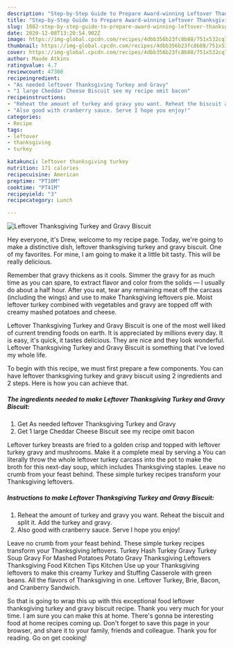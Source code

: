 ```yaml
---
description: "Step-by-Step Guide to Prepare Award-winning Leftover Thanksgiving Turkey and Gravy Biscuit"
title: "Step-by-Step Guide to Prepare Award-winning Leftover Thanksgiving Turkey and Gravy Biscuit"
slug: 1082-step-by-step-guide-to-prepare-award-winning-leftover-thanksgiving-turkey-and-gravy-biscuit
date: 2020-12-08T13:20:54.902Z
image: https://img-global.cpcdn.com/recipes/4dbb356b23fc8b88/751x532cq70/leftover-thanksgiving-turkey-and-gravy-biscuit-recipe-main-photo.jpg
thumbnail: https://img-global.cpcdn.com/recipes/4dbb356b23fc8b88/751x532cq70/leftover-thanksgiving-turkey-and-gravy-biscuit-recipe-main-photo.jpg
cover: https://img-global.cpcdn.com/recipes/4dbb356b23fc8b88/751x532cq70/leftover-thanksgiving-turkey-and-gravy-biscuit-recipe-main-photo.jpg
author: Maude Atkins
ratingvalue: 4.7
reviewcount: 47300
recipeingredient:
- "As needed leftover Thanksgiving Turkey and Gravy"
- "1 large Cheddar Cheese Biscuit see my recipe omit bacon"
recipeinstructions:
- "Reheat the amount of turkey and gravy you want. Reheat the biscuit and split it. Add the turkey and gravy."
- "Also good with cranberry sauce. Serve I hope you enjoy!"
categories:
- Recipe
tags:
- leftover
- thanksgiving
- turkey

katakunci: leftover thanksgiving turkey 
nutrition: 171 calories
recipecuisine: American
preptime: "PT10M"
cooktime: "PT41M"
recipeyield: "3"
recipecategory: Lunch

---
```



![Leftover Thanksgiving Turkey and Gravy Biscuit](https://img-global.cpcdn.com/recipes/4dbb356b23fc8b88/751x532cq70/leftover-thanksgiving-turkey-and-gravy-biscuit-recipe-main-photo.jpg)

Hey everyone, it's Drew, welcome to my recipe page. Today, we're going to make a distinctive dish, leftover thanksgiving turkey and gravy biscuit. One of my favorites. For mine, I am going to make it a little bit tasty. This will be really delicious.

Remember that gravy thickens as it cools. Simmer the gravy for as much time as you can spare, to extract flavor and color from the solids — I usually do about a half hour. After you eat, tear any remaining meat off the carcass (including the wings) and use to make Thanksgiving leftovers pie. Moist leftover turkey combined with vegetables and gravy are topped off with creamy mashed potatoes and cheese.

Leftover Thanksgiving Turkey and Gravy Biscuit is one of the most well liked of current trending foods on earth. It is appreciated by millions every day. It is easy, it's quick, it tastes delicious. They are nice and they look wonderful. Leftover Thanksgiving Turkey and Gravy Biscuit is something that I've loved my whole life.


To begin with this recipe, we must first prepare a few components. You can have leftover thanksgiving turkey and gravy biscuit using 2 ingredients and 2 steps. Here is how you can achieve that.

<!--inarticleads1-->

##### The ingredients needed to make Leftover Thanksgiving Turkey and Gravy Biscuit:

1. Get As needed leftover Thanksgiving Turkey and Gravy
1. Get 1 large Cheddar Cheese Biscuit see my recipe omit bacon


Leftover turkey breasts are fried to a golden crisp and topped with leftover turkey gravy and mushrooms. Make it a complete meal by serving a You can literally throw the whole leftover turkey carcass into the pot to make the broth for this next-day soup, which includes Thanksgiving staples. Leave no crumb from your feast behind. These simple turkey recipes transform your Thanksgiving leftovers. 

<!--inarticleads2-->

##### Instructions to make Leftover Thanksgiving Turkey and Gravy Biscuit:

1. Reheat the amount of turkey and gravy you want. Reheat the biscuit and split it. Add the turkey and gravy.
1. Also good with cranberry sauce. Serve I hope you enjoy!


Leave no crumb from your feast behind. These simple turkey recipes transform your Thanksgiving leftovers. Turkey Hash Turkey Gravy Turkey Soup Gravy For Mashed Potatoes Potato Gravy Thanksgiving Leftovers Thanksgiving Food Kitchen Tips Kitchen Use up your Thanksgiving leftovers to make this creamy Turkey and Stuffing Casserole with green beans. All the flavors of Thanksgiving in one. Leftover Turkey, Brie, Bacon, and Cranberry Sandwich. 

So that is going to wrap this up with this exceptional food leftover thanksgiving turkey and gravy biscuit recipe. Thank you very much for your time. I am sure you can make this at home. There's gonna be interesting food at home recipes coming up. Don't forget to save this page in your browser, and share it to your family, friends and colleague. Thank you for reading. Go on get cooking!
